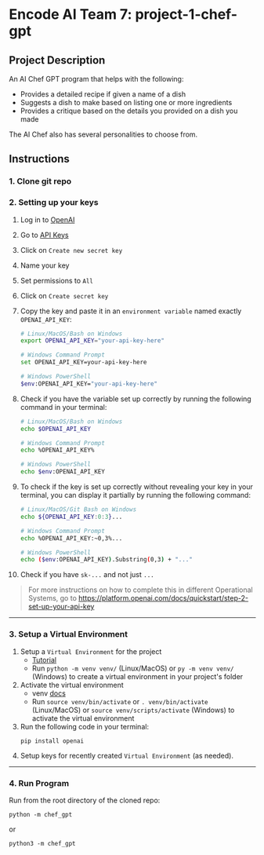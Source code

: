 # Encode AI Team 7: project-1-chef-gpt

## Project Description

An AI Chef GPT program that helps with the following:
- Provides a detailed recipe if given a name of a dish
- Suggests a dish to make based on listing one or more ingredients
- Provides a critique based on the details you provided on a dish you made

The AI Chef also has several personalities to choose from.


## Instructions

### 1. Clone git repo

### 2. Setting up your keys

1. Log in to [OpenAI](https://platform.openai.com/)
2. Go to [API Keys](https://platform.openai.com/api-keys)
3. Click on `Create new secret key`
4. Name your key
5. Set permissions to `All`
6. Click on `Create secret key`
7. Copy the key and paste it in an `environment variable` named exactly `OPENAI_API_KEY`:

   ```bash
   # Linux/MacOS/Bash on Windows
   export OPENAI_API_KEY="your-api-key-here"
   ```

   ```bash
   # Windows Command Prompt
   set OPENAI_API_KEY=your-api-key-here
   ```

   ```bash
   # Windows PowerShell
   $env:OPENAI_API_KEY="your-api-key-here"
   ```

8. Check if you have the variable set up correctly by running the following command in your terminal:

   ```bash
   # Linux/MacOS/Bash on Windows
   echo $OPENAI_API_KEY
   ```

   ```bash
   # Windows Command Prompt
   echo %OPENAI_API_KEY%
   ```

   ```bash
   # Windows PowerShell
   echo $env:OPENAI_API_KEY
   ```

9. To check if the key is set up correctly without revealing your key in your terminal, you can display it partially by running the following command:

   ```bash
   # Linux/MacOS/Git Bash on Windows
   echo ${OPENAI_API_KEY:0:3}...
   ```

   ```bash
   # Windows Command Prompt
   echo %OPENAI_API_KEY:~0,3%...
   ```

   ```bash
   # Windows PowerShell
   echo ($env:OPENAI_API_KEY).Substring(0,3) + "..."
   ```

10. Check if you have `sk-...` and not just `...`

> For more instructions on how to complete this in different Operational Systems, go to <https://platform.openai.com/docs/quickstart/step-2-set-up-your-api-key>
---
### 3. Setup a Virtual Environment

1. Setup a `Virtual Environment` for the project
   - [Tutorial](https://packaging.python.org/en/latest/guides/installing-using-pip-and-virtual-environments/)
   - Run `python -m venv venv/` (Linux/MacOS) or `py -m venv venv/` (Windows) to create a virtual environment in your project's folder
2. Activate the virtual environment
   - venv [docs](https://docs.python.org/3/library/venv.html)
   - Run `source venv/bin/activate` or `. venv/bin/activate` (Linux/MacOS) or `source venv/scripts/activate` (Windows) to activate the virtual environment
3. Run the following code in your terminal:
    ```text
    pip install openai
    ```
4. Setup keys for recently created `Virtual Environment` (as needed).

---
### 4. Run Program

Run from the root directory of the cloned repo: 
```text
python -m chef_gpt
```
or
```text
python3 -m chef_gpt
```
